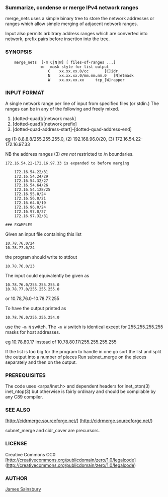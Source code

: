 
### Summarize, condense or merge IPv4 network ranges

merge_nets uses a simple binary tree to store the network addresses
or ranges which allow simple merging of adjacent network ranges.

Input also permits arbitrary address ranges which are converted into
network, prefix pairs before insertion into the tree. 

### SYNOPSIS

```
    merge_nets  [-m C|N|W] [ files-of-ranges ...]
               -m	mask style for list output
                   C	xx.xx.xx.0/cc		[C]idr
                   N	xx.xx.xx.0/mm.mm.mm.0	[N]etmask
                   W	xx.xx.xx.xx		tcp_[W]rapper
```

### INPUT FORMAT
A single network range per line of input from specified files (or stdin.)
The ranges can be in any of the following and freely mixed.

1. [dotted-quad]/[network mask] 
2. [dotted-quad]/[network prefix]
3. [dotted-quad-address-start]-[dotted-quad-address-end]

eg (1) 8.8.8.8/255.255.255.0, (2) 192.168.96.0/20, (3) 172.16.54.22-172.16.97.33

NB the address ranges (3) *are not* restricted to /n boundaries.

```
172.16.54.22-172.16.97.33 is expanded to before merging

	172.16.54.22/31
	172.16.54.24/29
	172.16.54.32/27
	172.16.54.64/26
	172.16.54.128/25
	172.16.55.0/24
	172.16.56.0/21
	172.16.64.0/19
	172.16.96.0/24
	172.16.97.0/27
	172.16.97.32/31
```

	### EXAMPLES

Given an input file containing this list

	10.78.76.0/24
	10.78.77.0/24

the program should write to stdout

	10.78.76.0/23

The input could equivalently be given as

	10.78.76.0/255.255.255.0
	10.78.77.0/255.255.255.0
or
	10.78,76.0-10.78.77.255

To have the output printed as

	10.78.76.0/255.255.254.0

use the `-m N` switch.  The `-m W` switch is identical 
except for 255.255.255.255 masks for host addresses.

eg 10.78.80.17 instead of 10.78.80.17/255.255.255.255 

If the list is too big for the program to handle in one go
sort the list and split the output into a number of pieces
Run subnet_merge on the pieces separately and then on the output.

### PREREQUISITES

The code uses <arpa/inet.h> and dependent headers for inet_pton(3)
inet_ntop(3) but otherwise is fairly ordinary and should be
compilable by any C89 compiler.

### SEE ALSO

[http://cidrmerge.sourceforge.net/]
(http://cidrmerge.sourceforge.net/)

subnet_merge and cidr_cover are precursors.

### LICENSE
Creative Commons CC0
[http://creativecommons.org/publicdomain/zero/1.0/legalcode]
(http://creativecommons.org/publicdomain/zero/1.0/legalcode)


### AUTHOR
[James Sainsbury](mailto:toves@sdf.lonestar.org)
